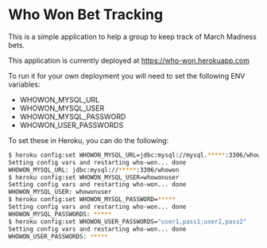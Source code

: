 Who Won Bet Tracking
==========================

This is a simple application to help a group to keep track of March Madness bets.

This application is currently deployed at https://who-won.herokuapp.com

To run it for your own deployment you will need to set the following ENV variables:
* WHOWON_MYSQL_URL
* WHOWON_MYSQL_USER
* WHOWON_MYSQL_PASSWORD
* WHOWON_USER_PASSWORDS

To set these in Heroku, you can do the following:

```bash
$ heroku config:set WHOWON_MYSQL_URL=jdbc:mysql://mysql.*****:3306/whowon
Setting config vars and restarting who-won... done
WHOWON_MYSQL_URL: jdbc:mysql://*****:3306/whowon
$ heroku config:set WHOWON_MYSQL_USER=whowonuser
Setting config vars and restarting who-won... done
WHOWON_MYSQL_USER: whowonuser
$ heroku config:set WHOWON_MYSQL_PASSWORD=*****
Setting config vars and restarting who-won... done
WHOWON_MYSQL_PASSWORDS: *****
$ heroku config:set WHOWON_USER_PASSWORDS="user1,pass1;user2,pass2"
Setting config vars and restarting who-won... done
WHOWON_USER_PASSWORDS: *****
```
